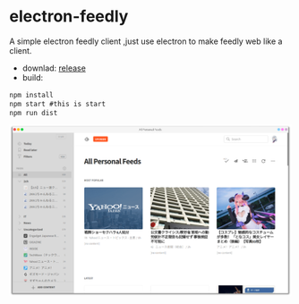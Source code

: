 # electron-feedly
A simple electron feedly client ,just use electron to make feedly web like a client.  
- downlad: [release](https://github.com/Asutorufa/electron-feedly/releases)  
- build:

```shell
npm install
npm start #this is start
npm run dist
```

![](https://raw.githubusercontent.com/Asutorufa/electron-feedly/master/proview2.png)
